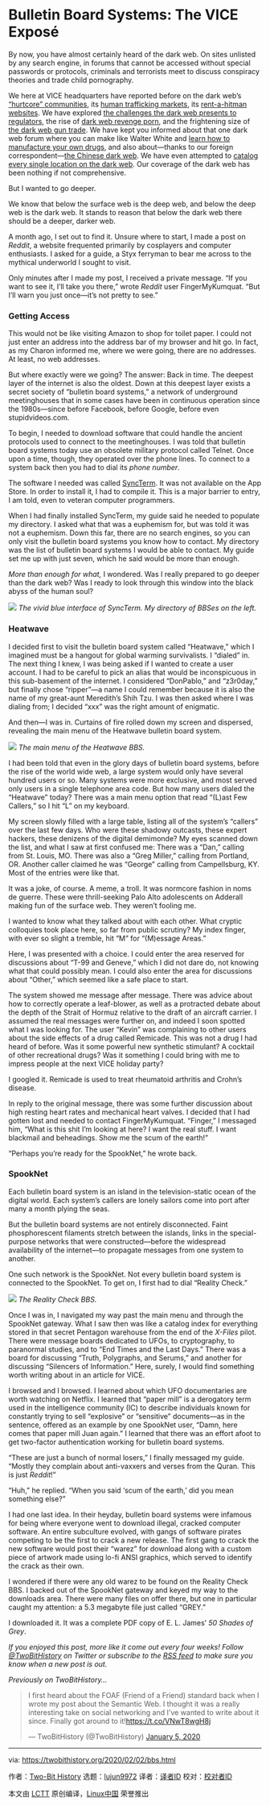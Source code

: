 [#]: subject: "Bulletin Board Systems: The VICE Exposé"
[#]: via: "https://twobithistory.org/2020/02/02/bbs.html"
[#]: author: "Two-Bit History https://twobithistory.org"
[#]: collector: "lujun9972"
[#]: translator: " "
[#]: reviewer: " "
[#]: publisher: " "
[#]: url: " "

Bulletin Board Systems: The VICE Exposé
======

By now, you have almost certainly heard of the dark web. On sites unlisted by any search engine, in forums that cannot be accessed without special passwords or protocols, criminals and terrorists meet to discuss conspiracy theories and trade child pornography.

We here at VICE headquarters have reported before on the dark web’s [“hurtcore” communities][1], its [human trafficking markets][2], its [rent-a-hitman websites][3]. We have explored [the challenges the dark web presents to regulators][4], the rise of [dark web revenge porn][5], and the frightening size of [the dark web gun trade][6]. We have kept you informed about that one dark web forum where you can make like Walter White and [learn how to manufacture your own drugs][7], and also about—thanks to our foreign correspondent—[the Chinese dark web][8]. We have even attempted to [catalog every single location on the dark web][9]. Our coverage of the dark web has been nothing if not comprehensive.

But I wanted to go deeper.

We know that below the surface web is the deep web, and below the deep web is the dark web. It stands to reason that below the dark web there should be a deeper, darker web.

A month ago, I set out to find it. Unsure where to start, I made a post on _Reddit_, a website frequented primarily by cosplayers and computer enthusiasts. I asked for a guide, a Styx ferryman to bear me across to the mythical underworld I sought to visit.

Only minutes after I made my post, I received a private message. “If you want to see it, I’ll take you there,” wrote _Reddit_ user FingerMyKumquat. “But I’ll warn you just once—it’s not pretty to see.”

### Getting Access

This would not be like visiting Amazon to shop for toilet paper. I could not just enter an address into the address bar of my browser and hit go. In fact, as my Charon informed me, where we were going, there are no addresses. At least, no web addresses.

But where exactly were we going? The answer: Back in time. The deepest layer of the internet is also the oldest. Down at this deepest layer exists a secret society of “bulletin board systems,” a network of underground meetinghouses that in some cases have been in continuous operation since the 1980s—since before Facebook, before Google, before even stupidvideos.com.

To begin, I needed to download software that could handle the ancient protocols used to connect to the meetinghouses. I was told that bulletin board systems today use an obsolete military protocol called Telnet. Once upon a time, though, they operated over the phone lines. To connect to a system back then you had to dial its _phone number_.

The software I needed was called [SyncTerm][10]. It was not available on the App Store. In order to install it, I had to compile it. This is a major barrier to entry, I am told, even to veteran computer programmers.

When I had finally installed SyncTerm, my guide said he needed to populate my directory. I asked what that was a euphemism for, but was told it was not a euphemism. Down this far, there are no search engines, so you can only visit the bulletin board systems you know how to contact. My directory was the list of bulletin board systems I would be able to contact. My guide set me up with just seven, which he said would be more than enough.

_More than enough for what,_ I wondered. Was I really prepared to go deeper than the dark web? Was I ready to look through this window into the black abyss of the human soul?

![][11] _The vivid blue interface of SyncTerm. My directory of BBSes on the left._

### Heatwave

I decided first to visit the bulletin board system called “Heatwave,” which I imagined must be a hangout for global warming survivalists. I “dialed” in. The next thing I knew, I was being asked if I wanted to create a user account. I had to be careful to pick an alias that would be inconspicuous in this sub-basement of the internet. I considered “DonPablo,” and “z3r0day,” but finally chose “ripper”—a name I could remember because it is also the name of my great-aunt Meredith’s Shih Tzu. I was then asked where I was dialing from; I decided “xxx” was the right amount of enigmatic.

And then—I was in. Curtains of fire rolled down my screen and dispersed, revealing the main menu of the Heatwave bulletin board system.

![][12] _The main menu of the Heatwave BBS._

I had been told that even in the glory days of bulletin board systems, before the rise of the world wide web, a large system would only have several hundred users or so. Many systems were more exclusive, and most served only users in a single telephone area code. But how many users dialed the “Heatwave” today? There was a main menu option that read “(L)ast Few Callers,” so I hit “L” on my keyboard.

My screen slowly filled with a large table, listing all of the system’s “callers” over the last few days. Who were these shadowy outcasts, these expert hackers, these denizens of the digital demimonde? My eyes scanned down the list, and what I saw at first confused me: There was a “Dan,” calling from St. Louis, MO. There was also a “Greg Miller,” calling from Portland, OR. Another caller claimed he was “George” calling from Campellsburg, KY. Most of the entries were like that.

It was a joke, of course. A meme, a troll. It was normcore fashion in noms de guerre. These were thrill-seeking Palo Alto adolescents on Adderall making fun of the surface web. They weren’t fooling me.

I wanted to know what they talked about with each other. What cryptic colloquies took place here, so far from public scrutiny? My index finger, with ever so slight a tremble, hit “M” for “(M)essage Areas.”

Here, I was presented with a choice. I could enter the area reserved for discussions about “T-99 and Geneve,” which I did not dare do, not knowing what that could possibly mean. I could also enter the area for discussions about “Other,” which seemed like a safe place to start.

The system showed me message after message. There was advice about how to correctly operate a leaf-blower, as well as a protracted debate about the depth of the Strait of Hormuz relative to the draft of an aircraft carrier. I assumed the real messages were further on, and indeed I soon spotted what I was looking for. The user “Kevin” was complaining to other users about the side effects of a drug called Remicade. This was not a drug I had heard of before. Was it some powerful new synthetic stimulant? A cocktail of other recreational drugs? Was it something I could bring with me to impress people at the next VICE holiday party?

I googled it. Remicade is used to treat rheumatoid arthritis and Crohn’s disease.

In reply to the original message, there was some further discussion about high resting heart rates and mechanical heart valves. I decided that I had gotten lost and needed to contact FingerMyKumquat. “Finger,” I messaged him, “What is this shit I’m looking at here? I want the real stuff. I want blackmail and beheadings. Show me the scum of the earth!”

“Perhaps you’re ready for the SpookNet,” he wrote back.

### SpookNet

Each bulletin board system is an island in the television-static ocean of the digital world. Each system’s callers are lonely sailors come into port after many a month plying the seas.

But the bulletin board systems are not entirely disconnected. Faint phosphorescent filaments stretch between the islands, links in the special-purpose networks that were constructed—before the widespread availability of the internet—to propagate messages from one system to another.

One such network is the SpookNet. Not every bulletin board system is connected to the SpookNet. To get on, I first had to dial “Reality Check.”

![][13] _The Reality Check BBS._

Once I was in, I navigated my way past the main menu and through the SpookNet gateway. What I saw then was like a catalog index for everything stored in that secret Pentagon warehouse from the end of the _X-Files_ pilot. There were message boards dedicated to UFOs, to cryptography, to paranormal studies, and to “End Times and the Last Days.” There was a board for discussing “Truth, Polygraphs, and Serums,” and another for discussing “Silencers of Information.” Here, surely, I would find something worth writing about in an article for VICE.

I browsed and I browsed. I learned about which UFO documentaries are worth watching on Netflix. I learned that “paper mill” is a derogatory term used in the intelligence community (IC) to describe individuals known for constantly trying to sell “explosive” or “sensitive” documents—as in the sentence, offered as an example by one SpookNet user, “Damn, here comes that paper mill Juan again.” I learned that there was an effort afoot to get two-factor authentication working for bulletin board systems.

“These are just a bunch of normal losers,” I finally messaged my guide. “Mostly they complain about anti-vaxxers and verses from the Quran. This is just _Reddit_!”

“Huh,” he replied. “When you said ‘scum of the earth,’ did you mean something else?”

I had one last idea. In their heyday, bulletin board systems were infamous for being where everyone went to download illegal, cracked computer software. An entire subculture evolved, with gangs of software pirates competing to be the first to crack a new release. The first gang to crack the new software would post their “warez” for download along with a custom piece of artwork made using lo-fi ANSI graphics, which served to identify the crack as their own.

I wondered if there were any old warez to be found on the Reality Check BBS. I backed out of the SpookNet gateway and keyed my way to the downloads area. There were many files on offer there, but one in particular caught my attention: a 5.3 megabyte file just called “GREY.”

I downloaded it. It was a complete PDF copy of E. L. James’ _50 Shades of Grey_.

_If you enjoyed this post, more like it come out every four weeks! Follow [@TwoBitHistory][14] on Twitter or subscribe to the [RSS feed][15] to make sure you know when a new post is out._

_Previously on TwoBitHistory…_

> I first heard about the FOAF (Friend of a Friend) standard back when I wrote my post about the Semantic Web. I thought it was a really interesting take on social networking and I've wanted to write about it since. Finally got around to it!<https://t.co/VNwT8wgH8j>
>
> — TwoBitHistory (@TwoBitHistory) [January 5, 2020][16]

--------------------------------------------------------------------------------

via: https://twobithistory.org/2020/02/02/bbs.html

作者：[Two-Bit History][a]
选题：[lujun9972][b]
译者：[译者ID](https://github.com/译者ID)
校对：[校对者ID](https://github.com/校对者ID)

本文由 [LCTT](https://github.com/LCTT/TranslateProject) 原创编译，[Linux中国](https://linux.cn/) 荣誉推出

[a]: https://twobithistory.org
[b]: https://github.com/lujun9972
[1]: https://www.vice.com/en_us/article/mbxqqy/a-journey-into-the-worst-corners-of-the-dark-web
[2]: https://www.vice.com/en_us/article/vvbazy/my-brief-encounter-with-a-dark-web-human-trafficking-site
[3]: https://www.vice.com/en_us/article/3d434v/a-fake-dark-web-hitman-site-is-linked-to-a-real-murder
[4]: https://www.vice.com/en_us/article/ezv85m/problem-the-government-still-doesnt-understand-the-dark-web
[5]: https://www.vice.com/en_us/article/53988z/revenge-porn-returns-to-the-dark-web
[6]: https://www.vice.com/en_us/article/j5qnbg/dark-web-gun-trade-study-rand
[7]: https://www.vice.com/en_ca/article/wj374q/inside-the-dark-web-forum-that-tells-you-how-to-make-drugs
[8]: https://www.vice.com/en_us/article/4x38ed/the-chinese-deep-web-takes-a-darker-turn
[9]: https://www.vice.com/en_us/article/vv57n8/here-is-a-list-of-every-single-possible-dark-web-site
[10]: http://syncterm.bbsdev.net/
[11]: https://twobithistory.org/images/sync.png
[12]: https://twobithistory.org/images/heatwave-main-menu.png
[13]: https://twobithistory.org/images/reality.png
[14]: https://twitter.com/TwoBitHistory
[15]: https://twobithistory.org/feed.xml
[16]: https://twitter.com/TwoBitHistory/status/1213920921251131394?ref_src=twsrc%5Etfw
